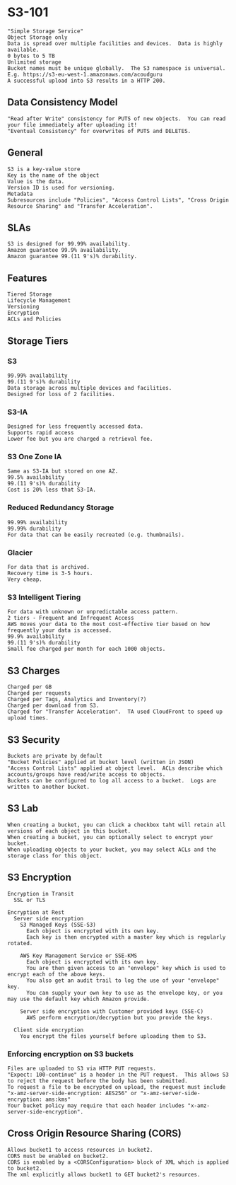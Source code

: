 
# S3-101

    "Simple Storage Service"
    Object Storage only
    Data is spread over multiple facilities and devices.  Data is highly available.
    0 bytes to 5 TB
    Unlimited storage
    Bucket names must be unique globally.  The S3 namespace is universal.
    E.g. https://s3-eu-west-1.amazonaws.com/acoudguru
    A successful upload into S3 results in a HTTP 200.

## Data Consistency Model
    "Read after Write" consistency for PUTS of new objects.  You can read your file immediately after uploading it!
    "Eventual Consistency" for overwrites of PUTS and DELETES.  

## General
    S3 is a key-value store
    Key is the name of the object
    Value is the data.
    Version ID is used for versioning.
    Metadata
    Subresources include "Policies", "Access Control Lists", "Cross Origin Resource Sharing" and "Transfer Acceleration".
    
## SLAs
    S3 is designed for 99.99% availability.
    Amazon guarantee 99.9% availability.
    Amazon guarantee 99.(11 9's)% durability.

## Features
    Tiered Storage
    Lifecycle Management
    Versioning 
    Encryption
    ACLs and Policies
    
## Storage Tiers

### S3
    99.99% availability
    99.(11 9's)% durability
    Data storage across multiple devices and facilities.
    Designed for loss of 2 facilities.

### S3-IA
    Designed for less frequently accessed data.
    Supports rapid access
    Lower fee but you are charged a retrieval fee.
    
### S3 One Zone IA
    Same as S3-IA but stored on one AZ.
    99.5% availability
    99.(11 9's)% durability
    Cost is 20% less that S3-IA.
    
### Reduced Redundancy Storage
    99.99% availability
    99.99% durability
    For data that can be easily recreated (e.g. thumbnails).
    
### Glacier
    For data that is archived.
    Recovery time is 3-5 hours.
    Very cheap.
    
### S3 Intelligent Tiering
    For data with unknown or unpredictable access pattern.
    2 tiers - Frequent and Infrequent Access
    AWS moves your data to the most cost-effective tier based on how frequently your data is accessed.
    99.9% availability
    99.(11 9's)% durability
    Small fee charged per month for each 1000 objects.
    
## S3 Charges
    Charged per GB
    Charged per requests
    Charged per Tags, Analytics and Inventory(?)
    Charged per download from S3.
    Charged for "Transfer Acceleration".  TA used CloudFront to speed up upload times.
  
## S3 Security
    Buckets are private by default
    "Bucket Policies" applied at bucket level (written in JSON)
    "Access Control Lists" applied at object level.  ACLs describe which accounts/groups have read/write access to objects.
    Buckets can be configured to log all access to a bucket.  Logs are written to another bucket.
    
## S3 Lab
    When creating a bucket, you can click a checkbox taht will retain all versions of each object in this bucket. 
    When creating a bucket, you can optionally select to encrypt your bucket.
    When uploading objects to your bucket, you may select ACLs and the storage class for this object.
    
## S3 Encryption
    Encryption in Transit
      SSL or TLS
      
    Encryption at Rest
      Server side encryption
        S3 Managed Keys (SSE-S3)
          Each object is encrypted with its own key.
          Each key is then encrypted with a master key which is regularly rotated.
        
        AWS Key Management Service or SSE-KMS
          Each object is encrypted with its own key.
          You are then given access to an "envelope" key which is used to encrypt each of the above keys.
          You also get an audit trail to log the use of your "envelope" key.
          You can supply your own key to use as the envelope key, or you may use the default key which Amazon provide.

        Server side encryption with Customer provided keys (SSE-C)
          AWS perform encryption/decryption but you provide the keys.
      
      Client side encryption
        You encrypt the files yourself before uploading them to S3.
        
### Enforcing encryption on S3 buckets
    Files are uploaded to S3 via HTTP PUT requests.
    "Expect: 100-continue" is a header in the PUT request.  This allows S3 to reject the request before the body has been submitted.
    To request a file to be encrypted on upload, the request must include "x-amz-server-side-encryption: AES256" or "x-amz-server-side-encryption: ams:kms"
    Your bucket policy may require that each header includes "x-amz-server-side-encryption".
    
## Cross Origin Resource Sharing (CORS)
    Allows bucket1 to access resources in bucket2.
    CORS must be enabled on bucket2.
    CORS is enabled by a <CORSConfiguration> block of XML which is applied to bucket2.
    The xml explicitly allows bucket1 to GET bucket2's resources.
    
    
